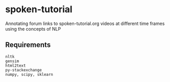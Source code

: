 # spoken-tutorial
Annotating forum links to spoken-tutorial.org videos at different time frames using the concepts of NLP

## Requirements
    nltk
    gensim
    html2text
    py-stackexchange
    numpy, scipy, sklearn
